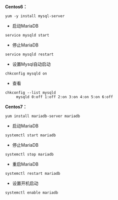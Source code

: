 **Centos6：**

```
yum -y install mysql-server
```

* 启动MariaDB

```
service mysqld start
```

* 停止MariaDB

```
service mysqld restart
```

* 设置Mysql自动启动

```
chkconfig mysqld on
```

* 查看

```
chkconfig --list mysqld
     mysqld 0:off 1:off 2:on 3:on 4:on 5:on 6:off   
```

**Centos7：**

```
yum install mariadb-server mariadb
```

* 启动MariaDB

```
systemctl start mariadb
```

* 停止MariaDB

```
systemctl stop mariadb
```

* 重启MariaDB

```
systemctl restart mariadb
```

* 设置开机启动

```
systemctl enable mariadb
```



